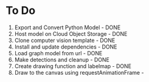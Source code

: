# To Do
1. Export and Convert Python Model - DONE
2. Host model on Cloud Object Storage - DONE
3. Clone computer vision template - DONE
4. Install and update dependencies - DONE
5. Load graph model from url - DONE
6. Make detections and cleanup - DONE
7. Create drawing function and labelmap - DONE
8. Draw to the canvas using requestAnimationFrame - 
